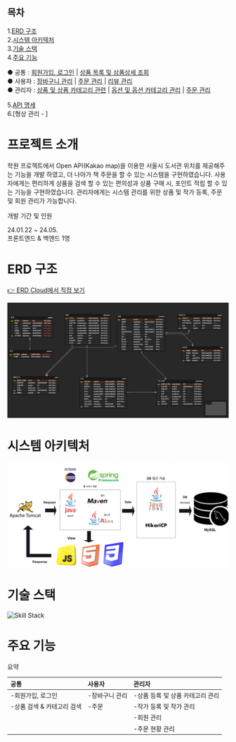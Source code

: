 ## 목차

1.[ERD 구조](#ERD-구조)  
2.[시스템 아키텍처](#시스템-아키텍처)  
3.[기술 스택](#기술-스택)  
4.[주요 기능](#주요-기능)

● 공통 : [회원가입, 로그인](#회원가입,-로그인) |  [상품 목록 및 상품상세 조회](#상품-목록-및-상품상세-조회)  
● 사용자 : [장바구니 관리](#장바구니-관리) | [주문 관리](#주문-관리) | [리뷰 관리](#리뷰-관리)   
● 관리자 : [상품 및 상품 카테고리 관련](#상품-및-상품-카테고리-관련) | [옵션 및 옵션 카테고리 관리](#옵션-및-옵션-카테고리-관리) | [주문 관리](#주문-관리)

5.[API 명세](#API-명세)  
6.[형상 관리 - ]

# 프로젝트 소개
학원 프로젝트에서 Open API(Kakao map)을 이용한 서울시 도서관 위치를 제공해주는 기능을 개발 하였고, 더 나아가 책 주문을 할 수 있는 시스템을 구현하였습니다. 
사용자에게는 편리하게 상품을 검색 할 수 있는 편의성과 상품 구매 시, 포인트 적립 할 수 있는 기능을 구현하였습니다.
관리자에게는 시스템 관리를 위한 상품 및 작가 등록, 주문 및 회원 관리가 가능합니다. 

개발 기간 및 인원

24.01.22 ~ 24.05.   
프론트엔드 & 백엔드 1명

# ERD 구조
<a href="https://www.erdcloud.com/d/WAJG2FdSEfvFEWRGk">👉 ERD Cloud에서 직접 보기</a>

![ERD img](./img/ERD.png)

# 시스템 아키텍처
![System Architecture](./img/System_arch.png)

# 기술 스택
![Skill Stack](파일경로)

# 주요 기능
요약

| 공통 | 사용자   | 관리자 |
| :--- | :--- | :--- |
|  -회원가입, 로그인   | -장바구니 관리 | -상품 등록 및 상품 카테고리 관리  |
|  -상품 검색 & 카테고리 검색   | -주문 | -작가 등록 및 작가 관리  |
|  |  | -회원 관리 |
|  |  | -주문 현황 관리 | 